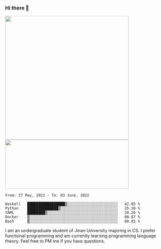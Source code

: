 ### Hi there 👋

<!--
**pe200012/pe200012** is a ✨ _special_ ✨ repository because its `README.md` (this file) appears on your GitHub profile.

Here are some ideas to get you started:

- 🔭 I’m currently working on ...
- 🌱 I’m currently learning ...
- 👯 I’m looking to collaborate on ...
- 🤔 I’m looking for help with ...
- 💬 Ask me about ...
- 📫 How to reach me: ...
- 😄 Pronouns: ...
- ⚡ Fun fact: ...
-->
<p>
    <img width="400em" src="https://github-readme-stats.vercel.app/api?username=pe200012&show_icons=true&icon_color=f44336&title_color=757de8">
    <img width="400em" height="159em" src="https://github-readme-stats.vercel.app/api/top-langs/?username=pe200012&hide=html,cmake,css&title_color=757de8&layout=compact">
</p>

<!--START_SECTION:waka-->
```text
From: 27 May, 2022 - To: 03 June, 2022

Haskell   █████████████████▒░░░░░░░░░░░░░░░░░░░░░░░   42.05 % 
Python    ██████████████▒░░░░░░░░░░░░░░░░░░░░░░░░░░   35.30 % 
YAML      ████████▒░░░░░░░░░░░░░░░░░░░░░░░░░░░░░░░░   20.26 % 
Docker    ▒░░░░░░░░░░░░░░░░░░░░░░░░░░░░░░░░░░░░░░░░   00.87 % 
Bash      ▒░░░░░░░░░░░░░░░░░░░░░░░░░░░░░░░░░░░░░░░░   00.85 % 
```
<!--END_SECTION:waka-->

I am an undergraduate student of Jinan University majoring in CS. I prefer functional programming and am currently learning programming language theory. Feel free to PM me if you have questions.
